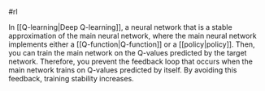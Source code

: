 #rl

In [[Q-learning|Deep Q-learning]], a neural network that is a stable
approximation of the main neural network, where the main neural network
implements either a [[Q-function|Q-function]] or a [[policy|policy]].
Then, you can train the main network on the Q-values predicted by the target
network. Therefore, you prevent the feedback loop that occurs when the main
network trains on Q-values predicted by itself. By avoiding this feedback,
training stability increases.

